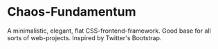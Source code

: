 Chaos-Fundamentum
=================

A minimalistic, elegant, flat CSS-frontend-framework. Good base for all sorts of web-projects. Inspired by Twitter's Bootstrap.
